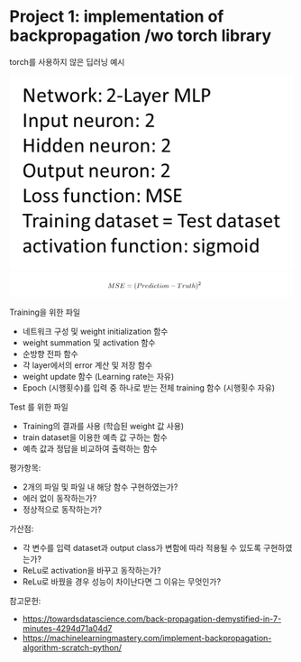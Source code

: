 # Project 1: implementation of backpropagation /wo torch library

torch를 사용하지 않은 딥러닝 예시

![img.png](img.png)
![img_1.png](img_1.png)

Training을 위한 파일 
- 네트워크 구성 및 weight initialization 함수
- weight summation 및 activation 함수
- 순방향 전파 함수
- 각 layer에서의 error 계산 및 저장 함수
- weight update 함수 (Learning rate는 자유)
- Epoch (시행횟수)를 입력 중 하나로 받는 전체 training 함수 (시행횟수 자유)


Test 를 위한 파일
- Training의 결과를 사용 (학습된 weight 값 사용)
- train dataset을 이용한 예측 값 구하는 함수
- 예측 값과 정답을 비교하여 출력하는 함수

평가항목:
 - 2개의 파일 및 파일 내 해당 함수 구현하였는가?
 - 에러 없이 동작하는가?
 - 정상적으로 동작하는가? 

가산점:
 - 각 변수를 입력 dataset과 output class가 변함에 따라 적용될 수 있도록 구현하였는가?
 - ReLu로 activation을 바꾸고 동작하는가? 
 - ReLu로 바꿨을 경우 성능이 차이난다면 그 이유는 무엇인가?

참고문헌:
- https://towardsdatascience.com/back-propagation-demystified-in-7-minutes-4294d71a04d7
- https://machinelearningmastery.com/implement-backpropagation-algorithm-scratch-python/